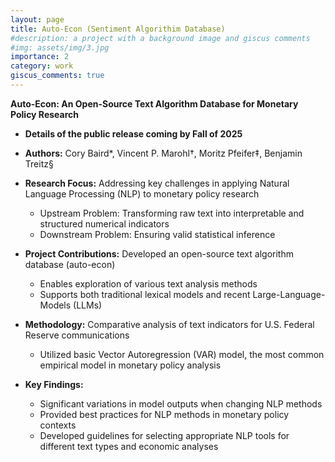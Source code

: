 ```yaml
---
layout: page
title: Auto-Econ (Sentiment Algorithim Database)
#description: a project with a background image and giscus comments
#img: assets/img/3.jpg
importance: 2
category: work
giscus_comments: true
---
```

**Auto-Econ: An Open-Source Text Algorithm Database for Monetary Policy Research**

* **Details of the public release coming by Fall of 2025**

* **Authors:** Cory Baird*, Vincent P. Marohl†, Moritz Pfeifer‡, Benjamin Treitz§

* **Research Focus:** Addressing key challenges in applying Natural Language Processing (NLP) to monetary policy research
  * Upstream Problem: Transforming raw text into interpretable and structured numerical indicators
  * Downstream Problem: Ensuring valid statistical inference

* **Project Contributions:** Developed an open-source text algorithm database (auto-econ)
  * Enables exploration of various text analysis methods
  * Supports both traditional lexical models and recent Large-Language-Models (LLMs)

* **Methodology:** Comparative analysis of text indicators for U.S. Federal Reserve communications
  * Utilized basic Vector Autoregression (VAR) model, the most common empirical model in monetary policy analysis

* **Key Findings:**
  * Significant variations in model outputs when changing NLP methods
  * Provided best practices for NLP methods in monetary policy contexts
  * Developed guidelines for selecting appropriate NLP tools for different text types and economic analyses